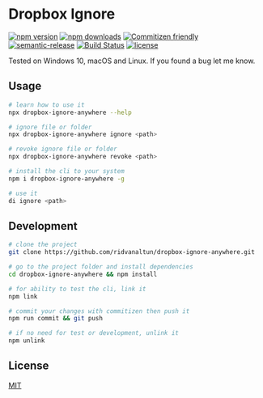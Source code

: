 # Dropbox Ignore

[![npm version](https://img.shields.io/npm/v/dropbox-ignore-anywhere.svg)](https://npmjs.com/package/dropbox-ignore-anywhere)
[![npm downloads](https://img.shields.io/npm/dt/dropbox-ignore-anywhere.svg)](https://npmjs.com/package/dropbox-ignore-anywhere)
[![Commitizen friendly](https://img.shields.io/badge/commitizen-friendly-brightgreen.svg)](http://commitizen.github.io/cz-cli/)
[![semantic-release](https://img.shields.io/badge/%20%20%F0%9F%93%A6%F0%9F%9A%80-semantic--release-e10079.svg)](https://github.com/semantic-release/semantic-release)
[![Build Status](https://travis-ci.com/ridvanaltun/dropbox-ignore-anywhere.svg?branch=master)](https://travis-ci.com/ridvanaltun/dropbox-ignore-anywhere)
[![license](https://img.shields.io/npm/l/dropbox-ignore-anywhere.svg)](https://github.com/ridvanaltun/dropbox-ignore-anywhere/blob/master/LICENSE)

Tested on Windows 10, macOS and Linux. If you found a bug let me know.

## Usage

```bash
# learn how to use it
npx dropbox-ignore-anywhere --help

# ignore file or folder
npx dropbox-ignore-anywhere ignore <path>

# revoke ignore file or folder
npx dropbox-ignore-anywhere revoke <path>

# install the cli to your system
npm i dropbox-ignore-anywhere -g

# use it
di ignore <path>
```

## Development

```bash
# clone the project
git clone https://github.com/ridvanaltun/dropbox-ignore-anywhere.git

# go to the project folder and install dependencies
cd dropbox-ignore-anywhere && npm install

# for ability to test the cli, link it
npm link

# commit your changes with commitizen then push it
npm run commit && git push

# if no need for test or development, unlink it
npm unlink
```

## License

[MIT](https://github.com/ridvanaltun/dropbox-ignore-anywhere/blob/master/LICENSE)
